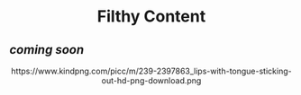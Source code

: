 <center><h1>Filthy Content</h1></center>

## _coming soon_

<center> https://www.kindpng.com/picc/m/239-2397863_lips-with-tongue-sticking-out-hd-png-download.png </center>
